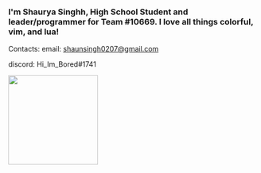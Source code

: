### I'm Shaurya Singhh, High School Student and leader/programmer for Team #10669. I love all things colorful, vim, and lua!

Contacts: 
email: shaunsingh0207@gmail.com

discord: Hi_Im_Bored#1741

<img height="180em" src="https://github-readme-stats.vercel.app/api?username=shaunsingh&show_icons=true&hide_border=true&&count_private=true&include_all_commits=true" /> 

